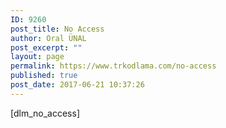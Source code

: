 ```yaml
---
ID: 9260
post_title: No Access
author: Oral ÜNAL
post_excerpt: ""
layout: page
permalink: https://www.trkodlama.com/no-access
published: true
post_date: 2017-06-21 10:37:26
---
```

[dlm_no_access]